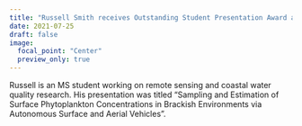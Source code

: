 ```yaml
---
title: "Russell Smith receives Outstanding Student Presentation Award at the 2021 Annual International Meeting of the American Society of Agricultural and Biological Engineers"
date: 2021-07-25
draft: false
image:
  focal_point: "Center"
  preview_only: true
---
```

Russell is an MS student working on remote sensing and coastal water quality research. His presentation was titled “Sampling and Estimation of Surface Phytoplankton Concentrations in Brackish Environments via Autonomous Surface and Aerial Vehicles”.
